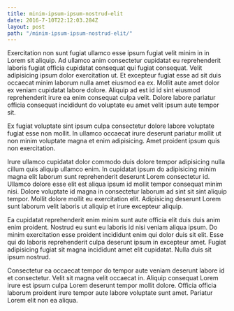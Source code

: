 ```yaml
---
title: minim-ipsum-ipsum-nostrud-elit
date: 2016-7-10T22:12:03.284Z
layout: post
path: "/minim-ipsum-ipsum-nostrud-elit/"
---
```


Exercitation non sunt fugiat ullamco esse ipsum fugiat velit minim in in Lorem sit aliquip. Ad ullamco anim consectetur cupidatat eu reprehenderit laboris fugiat officia cupidatat consequat qui fugiat consequat. Velit adipisicing ipsum dolor exercitation ut. Et excepteur fugiat esse ad sit duis occaecat minim laborum nulla amet eiusmod ea ex. Mollit aute amet dolor ex veniam cupidatat labore dolore. Aliquip ad est id id sint eiusmod reprehenderit irure ea enim consequat culpa velit. Dolore labore pariatur officia consequat incididunt do voluptate eu amet velit ipsum aute tempor sit.

Ex fugiat voluptate sint ipsum culpa consectetur dolore labore voluptate fugiat esse non mollit. In ullamco occaecat irure deserunt pariatur mollit ut non minim voluptate magna et enim adipisicing. Amet proident ipsum quis non exercitation.

Irure ullamco cupidatat dolor commodo duis dolore tempor adipisicing nulla cillum quis aliquip ullamco enim. In cupidatat ipsum do adipisicing minim magna elit laborum sunt reprehenderit deserunt Lorem consectetur id. Ullamco dolore esse elit est aliqua ipsum id mollit tempor consequat minim nisi. Dolore voluptate id magna in consectetur laborum ad sint sit sint aliquip tempor. Mollit dolore mollit eu exercitation elit. Adipisicing deserunt Lorem sunt laborum velit laboris ut aliquip et irure excepteur aliquip.

Ea cupidatat reprehenderit enim minim sunt aute officia elit duis duis anim enim proident. Nostrud eu sunt eu laboris id nisi veniam aliqua ipsum. Do minim exercitation esse proident incididunt enim qui dolor duis sit elit. Esse qui do laboris reprehenderit culpa deserunt ipsum in excepteur amet. Fugiat adipisicing fugiat sit magna incididunt amet elit cupidatat. Nulla duis sit ipsum nostrud.

Consectetur ea occaecat tempor do tempor aute veniam deserunt labore id et consectetur. Velit sit magna velit occaecat in. Aliquip consequat Lorem irure est ipsum culpa Lorem deserunt tempor mollit dolore. Officia officia laborum proident irure tempor aute labore voluptate sunt amet. Pariatur Lorem elit non ea aliqua.